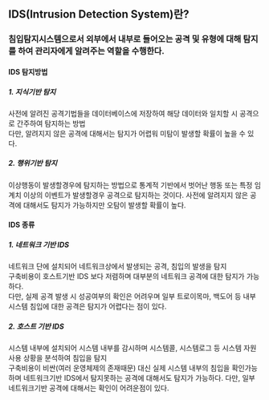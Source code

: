 ## IDS(Intrusion Detection System)란?
### 침입탐지시스템으로서 외부에서 내부로 들어오는 공격 및 유형에 대해 탐지를 하여 관리자에게 알려주는 역할을 수행한다.

#### IDS 탐지방법
##### 1. 지식기반 탐지
사전에 알려진 공격기법들을 데이터베이스에 저장하여 해당 데이터와 일치할 시 공격으로 간주하여 탐지하는 방법  
다만, 알려지지 않은 공격에 대해서는 탐지가 어렵워 미탐이 발생할 확률이 높을 수 있다.

##### 2. 행위기반 탐지
이상행동이 발생할경우에 탐지하는 방법으로 통계적 기반에서 벗어난 행동 또는 특정 임계치 이상의 이벤트가 발생할경우 공격으로 탐지하는 것이다.
사전에 알려지지 않은 공격에 대해서도 탐지가 가능하지만 오탐이 발생할 확률이 높다.

#### IDS 종류
##### 1. 네트워크 기반 IDS
네트워크 단에 설치되어 네트워크상에서 발생되는 공격, 침입의 발생을 탐지  
구축비용이 호스트기반 IDS 보다 저렴하며 대부분의 네트워크 공격에 대한 탐지가 가능하다.  
다만, 실제 공격 발생 시 성공여부의 확인은 어려우며 일부 트로이목마, 백도어 등 내부 시스템 침입에 대한 공격은 탐지가 어렵다는 점이 있다.

##### 2. 호스트 기반 IDS
시스템 내부에 설치되어 시스템 내부를 감시하며 시스템콜, 시스템로그 등 시스템 자원 사용 상황을 분석하여 침입을 탐지  
구축비용이 비싼(여러 운영체제의 존재때문) 대신 실제 시스템 내부의 침입을 확인가능하며 네트워크기반 IDS에서 탐지못하는 공격에 대해서도 탐지가 가능하다.  다만, 일부 네트워크기반 공격에 대해서는 확인이 어려운점이 있다.

